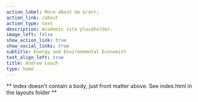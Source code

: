 ```yaml
---
action_label: More about me &rarr;
action_link: /about
action_type: text
description: Academic site placeholder.
image_left: false
show_action_link: true
show_social_links: true
subtitle: Energy and Environmental Economist
text_align_left: true
title: Andrew Leach
type: home
---
```


** index doesn't contain a body, just front matter above.
See index.html in the layouts folder **

